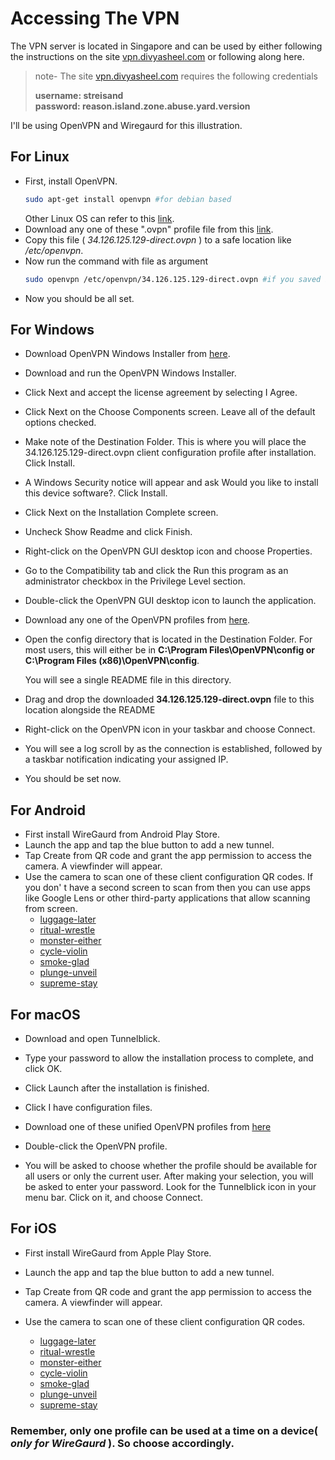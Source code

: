 # Accessing The VPN

The VPN server is located in Singapore and can be used by either following the instructions on the site [vpn.divyasheel.com](vpn.divyasheel.com)
or following along here.

>note- The site [vpn.divyasheel.com](vpn.divyasheel.com) requires the following credentials
>
>  **username: streisand   
>  password: reason.island.zone.abuse.yard.version**


I'll be using OpenVPN and Wiregaurd for this illustration.


## For Linux
  * First, install OpenVPN.
    ```bash
    sudo apt-get install openvpn #for debian based
    ```
    Other Linux OS can refer to this [link](https://vpn.divyasheel.com/mirror/openvpn/).
  * Download any one of these ".ovpn" profile file from this [link](https://vpn.divyasheel.com/openvpn/#linux).
  * Copy this file ( *34.126.125.129-direct.ovpn* ) to a safe location like */etc/openvpn*.
  * Now run the command with file as argument
    ```bash
    sudo openvpn /etc/openvpn/34.126.125.129-direct.ovpn #if you saved it at /etc/openvpn
    ```
  * Now you should be all set.

## For Windows 
  * Download OpenVPN Windows Installer from [here](https://vpn.divyasheel.com/mirror/openvpn/).
  * Download and run the OpenVPN Windows Installer.
  * Click Next and accept the license agreement by selecting I Agree.
  * Click Next on the Choose Components screen. Leave all of the default options checked.
  * Make note of the Destination Folder. This is where you will place the 34.126.125.129-direct.ovpn client configuration profile after installation. Click Install.
  * A Windows Security notice will appear and ask Would you like to install this device software?. Click Install.
  * Click Next on the Installation Complete screen.
  * Uncheck Show Readme and click Finish.
  * Right-click on the OpenVPN GUI desktop icon and choose Properties.
  * Go to the Compatibility tab and click the Run this program as an administrator checkbox in the Privilege Level section.
  * Double-click the OpenVPN GUI desktop icon to launch the application.
  * Download any one of the OpenVPN profiles from [here](https://vpn.divyasheel.com/openvpn/#windows).
  * Open the config directory that is located in the Destination Folder. For most users, this will either be in **C:\Program Files\OpenVPN\config or C:\Program Files (x86)\OpenVPN\config**. 
    
    You will see a single README file in this directory.
  * Drag and drop the downloaded **34.126.125.129-direct.ovpn** file to this location alongside the README
  * Right-click on the OpenVPN icon in your taskbar and choose Connect.
  * You will see a log scroll by as the connection is established, followed by a taskbar notification indicating your assigned IP.
  * You should be set now.

## For Android
   * First install WireGaurd from Android Play Store.
   * Launch the app and tap the blue button to add a new tunnel.
   * Tap Create from QR code and grant the app permission to access the camera. A viewfinder will appear.
   * Use the camera to scan one of these client configuration QR codes.
     If you don' t have a second screen to scan from then you can use apps like Google Lens or other third-party applications that allow scanning from screen.
     * [luggage-later](https://vpn.divyasheel.com/wireguard/luggage-later.png)
     * [ritual-wrestle](https://vpn.divyasheel.com/wireguard/ritual-wrestle.png)
     * [monster-either](https://vpn.divyasheel.com/wireguard/monster-either.png)
     * [cycle-violin](https://vpn.divyasheel.com/wireguard/cycle-violin.png)
     * [smoke-glad](https://vpn.divyasheel.com/wireguard/smoke-glad.png)
     * [plunge-unveil](https://vpn.divyasheel.com/wireguard/plunge-unveil.png)
     * [supreme-stay](https://vpn.divyasheel.com/wireguard/supreme-stay.png)
  
## For macOS
  * Download and open Tunnelblick.
  * Type your password to allow the installation process to complete, and click OK.
  * Click Launch after the installation is finished.
  * Click I have configuration files.
  * Download one of these unified OpenVPN profiles from [here](https://vpn.divyasheel.com/openvpn/#macos)
   
  * Double-click the OpenVPN profile.
  * You will be asked to choose whether the profile should be available for all users or only the current user. After making your selection, you will be asked to enter your password.
Look for the Tunnelblick icon in your menu bar. Click on it, and choose Connect.

## For iOS

   * First install WireGaurd from Apple Play Store.
   * Launch the app and tap the blue button to add a new tunnel.
   * Tap Create from QR code and grant the app permission to access the camera. A viewfinder will appear.
   * Use the camera to scan one of these client configuration QR codes.
     
     * [luggage-later](https://vpn.divyasheel.com/wireguard/luggage-later.png)
     * [ritual-wrestle](https://vpn.divyasheel.com/wireguard/ritual-wrestle.png)
     * [monster-either](https://vpn.divyasheel.com/wireguard/monster-either.png)
     * [cycle-violin](https://vpn.divyasheel.com/wireguard/cycle-violin.png)
     * [smoke-glad](https://vpn.divyasheel.com/wireguard/smoke-glad.png)
     * [plunge-unveil](https://vpn.divyasheel.com/wireguard/plunge-unveil.png)
     * [supreme-stay](https://vpn.divyasheel.com/wireguard/supreme-stay.png)
  

### Remember, only one profile can be used at a time on a device( *only for WireGaurd* ). So choose accordingly.